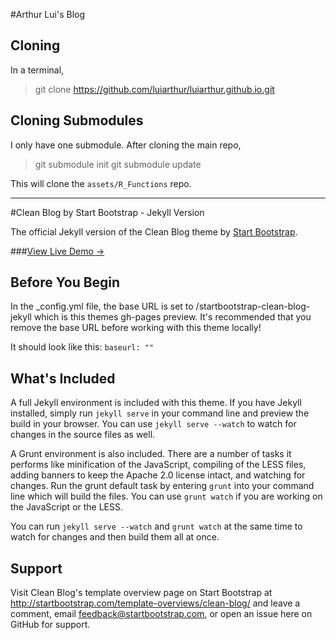 #Arthur Lui's Blog

## Cloning
In a terminal,
> git clone https://github.com/luiarthur/luiarthur.github.io.git

## Cloning Submodules
I only have one submodule. After cloning the main repo,
> git submodule init
> git submodule update

This will clone the `assets/R_Functions` repo.

***

#Clean Blog by Start Bootstrap - Jekyll Version

The official Jekyll version of the Clean Blog theme by [Start Bootstrap](http://startbootstrap.com/).

###[View Live Demo &rarr;](http://ironsummitmedia.github.io/startbootstrap-clean-blog-jekyll/)

## Before You Begin

In the _config.yml file, the base URL is set to /startbootstrap-clean-blog-jekyll which is this themes gh-pages preview. It's recommended that you remove the base URL before working with this theme locally!

It should look like this:
`baseurl: ""`

## What's Included

A full Jekyll environment is included with this theme. If you have Jekyll installed, simply run `jekyll serve` in your command line and preview the build in your browser. You can use `jekyll serve --watch` to watch for changes in the source files as well.

A Grunt environment is also included. There are a number of tasks it performs like minification of the JavaScript, compiling of the LESS files, adding banners to keep the Apache 2.0 license intact, and watching for changes. Run the grunt default task by entering `grunt` into your command line which will build the files. You can use `grunt watch` if you are working on the JavaScript or the LESS.

You can run `jekyll serve --watch` and `grunt watch` at the same time to watch for changes and then build them all at once.

## Support

Visit Clean Blog's template overview page on Start Bootstrap at http://startbootstrap.com/template-overviews/clean-blog/ and leave a comment, email feedback@startbootstrap.com, or open an issue here on GitHub for support.
